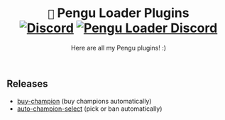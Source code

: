 <div align="center">

# `🐧` Pengu Loader Plugins <br> [![Discord](https://dcbadge.vercel.app/api/shield/854886148455399436?style=flat&compact=true)](https://discordapp.com/users/854886148455399436) [![Pengu Loader Discord](https://dcbadge.vercel.app/api/server/9Ubaf7xCRe?style=flat&)](https://discord.gg/9Ubaf7xCRe)

Here are all my Pengu plugins! :)

</div>
<br>

## Releases

- [buy-champion](https://github.com/controlado/buy-champions) (buy champions automatically)
- [auto-champion-select](https://github.com/controlado/auto-champion-select) (pick or ban automatically)
